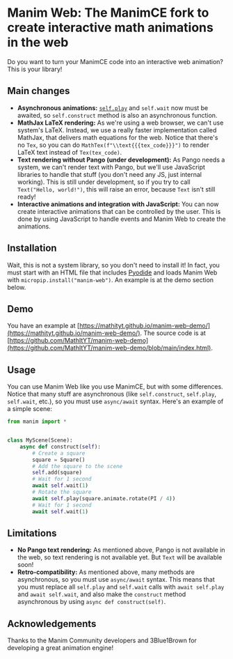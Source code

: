 # Manim Web: The ManimCE fork to create interactive math animations in the web
Do you want to turn your ManimCE code into an interactive web animation? This is your library!

## Main changes
* **Asynchronous animations:** [`self.play`](http://self.play) and `self.wait` now must be awaited, so `self.construct` method is also an asynchronous function.
* **MathJax LaTeX rendering:** As we're using a web browser, we can't use system's LaTeX. Instead, we use a really faster implementation called MathJax, that delivers math equations for the web. Notice that there's no `Tex`, so you can do `MathTex(f"\\text{{{tex_code}}}")` to render LaTeX text instead of `Tex(tex_code)`.
* **Text rendering without Pango (under development):** As Pango needs a system, we can't render text with Pango, but we'll use JavaScript libraries to handle that stuff (you don't need any JS, just internal working). This is still under development, so if you try to call `Text("Hello, world!")`, this will raise an error, because `Text` isn't still ready!
* **Interactive animations and integration with JavaScript:** You can now create interactive animations that can be controlled by the user. This is done by using JavaScript to handle events and Manim Web to create the animations.

## Installation
Wait, this is not a system library, so you don't need to install it! In fact, you must start with an HTML file that includes [Pyodide](https://pyodide.org/en/stable/) and loads Manim Web with `micropip.install("manim-web")`. An example is at the demo section below.

## Demo
You have an example at [https://mathityt.github.io/manim-web-demo/](https://mathityt.github.io/manim-web-demo/). The source code is at [https://github.com/MathItYT/manim-web-demo](https://github.com/MathItYT/manim-web-demo/blob/main/index.html).

## Usage
You can use Manim Web like you use ManimCE, but with some differences. Notice that many stuff are asynchronous (like `self.construct`, `self.play`, `self.wait`, etc.), so you must use `async/await` syntax. Here's an example of a simple scene:

```python
from manim import *


class MyScene(Scene):
    async def construct(self):
        # Create a square
        square = Square()
        # Add the square to the scene
        self.add(square)
        # Wait for 1 second
        await self.wait(1)
        # Rotate the square
        await self.play(square.animate.rotate(PI / 4))
        # Wait for 1 second
        await self.wait(1)
```

## Limitations
* **No Pango text rendering:** As mentioned above, Pango is not available in the web, so text rendering is not available yet. But `Text` will be available soon!
* **Retro-compatibility:** As mentioned above, many methods are asynchronous, so you must use `async/await` syntax. This means that you must replace all `self.play` and `self.wait` calls with `await self.play` and `await self.wait`, and also make the `construct` method asynchronous by using `async def construct(self)`.

## Acknowledgements
Thanks to the Manim Community developers and 3Blue1Brown for developing a great animation engine!

